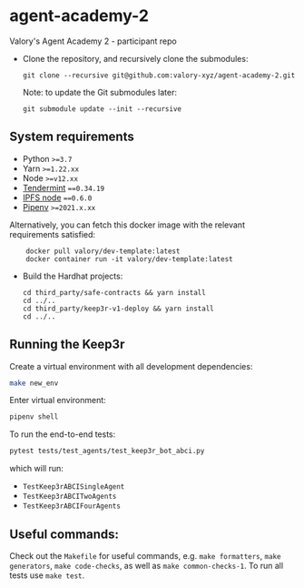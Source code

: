 
# agent-academy-2

Valory's Agent Academy 2 - participant repo

- Clone the repository, and recursively clone the submodules:

      git clone --recursive git@github.com:valory-xyz/agent-academy-2.git

  Note: to update the Git submodules later:

      git submodule update --init --recursive

## System requirements

- Python `>=3.7`
- Yarn `>=1.22.xx`
- Node `>=v12.xx`
- [Tendermint](https://docs.tendermint.com/master/introduction/install.html) `==0.34.19`
- [IPFS node](https://docs.ipfs.io/install/command-line/#official-distributions) `==0.6.0`
- [Pipenv](https://pipenv.pypa.io/en/latest/install/) `>=2021.x.xx`

Alternatively, you can fetch this docker image with the relevant requirements satisfied:

        docker pull valory/dev-template:latest
        docker container run -it valory/dev-template:latest

- Build the Hardhat projects:

      cd third_party/safe-contracts && yarn install
      cd ../..
      cd third_party/keep3r-v1-deploy && yarn install
      cd ../..

## Running the Keep3r

Create a virtual environment with all development dependencies:

```bash
make new_env
```

Enter virtual environment:

``` bash
pipenv shell
```

To run the end-to-end tests:

``` bash
pytest tests/test_agents/test_keep3r_bot_abci.py
```

which will run:
- `TestKeep3rABCISingleAgent`
- `TestKeep3rABCITwoAgents`
- `TestKeep3rABCIFourAgents`

## Useful commands:

Check out the `Makefile` for useful commands, e.g. `make formatters`, `make generators`, `make code-checks`, as well
as `make common-checks-1`. To run all tests use `make test`.
